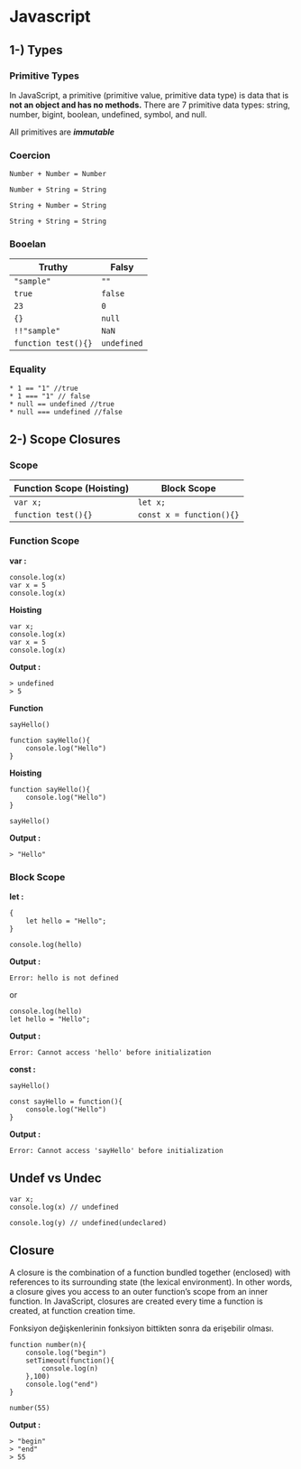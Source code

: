 # Javascript

## 1-) Types
### Primitive Types

In JavaScript, a primitive (primitive value, primitive data type) is data that is **not an object and has no methods.** There are 7 primitive data types: string, number, bigint, boolean, undefined, symbol, and null.

All primitives are ***immutable***

### Coercion 
````
Number + Number = Number

Number + String = String

String + Number = String

String + String = String
````
### Booelan

|Truthy|Falsy|
|--|--|
|`"sample"`|`""`|
|`true`|`false`|
|`23`|`0`|
|`{}`|`null`|
|`!!"sample"`|`NaN`|
|`function test(){}`|`undefined`|

### Equality
````
* 1 == "1" //true
* 1 === "1" // false
* null == undefined //true
* null === undefined //false
````
## 2-) Scope Closures

### Scope

|Function Scope (Hoisting) |Block Scope|
|--|--|
|`var x; `|`let x;`|
|`function test(){}`|`const x = function(){}`|

### Function Scope

**var :**
````
console.log(x)
var x = 5
console.log(x)
````
**Hoisting**

````
var x;
console.log(x)
var x = 5
console.log(x)
````

**Output :**
````
> undefined
> 5
````

**Function**
````
sayHello()

function sayHello(){
	console.log("Hello")
}
````
**Hoisting**
````
function sayHello(){
	console.log("Hello")
}

sayHello()
````

**Output :**
````
> "Hello"
````
### Block Scope

**let :**
````
{
	let hello = "Hello";
}

console.log(hello)
````
**Output :**
````
Error: hello is not defined
````
or

````
console.log(hello)
let hello = "Hello";

````
**Output :**
````
Error: Cannot access 'hello' before initialization
````

**const :**
````
sayHello()

const sayHello = function(){
	console.log("Hello")
}
````
**Output :** 
````
Error: Cannot access 'sayHello' before initialization
````

## Undef vs Undec

````
var x;
console.log(x) // undefined

console.log(y) // undefined(undeclared)
````

## Closure

A closure is the combination of a function bundled together (enclosed) with references to its surrounding state (the lexical environment). In other words, a closure gives you access to an outer function’s scope from an inner function. In JavaScript, closures are created every time a function is created, at function creation time.

Fonksiyon değişkenlerinin fonksiyon bittikten sonra da erişebilir olması.

````
function number(n){
	console.log("begin")
  	setTimeout(function(){
    	console.log(n)
    },100)
  	console.log("end")
}

number(55)
````

**Output :**
````
> "begin"
> "end"
> 55
````

